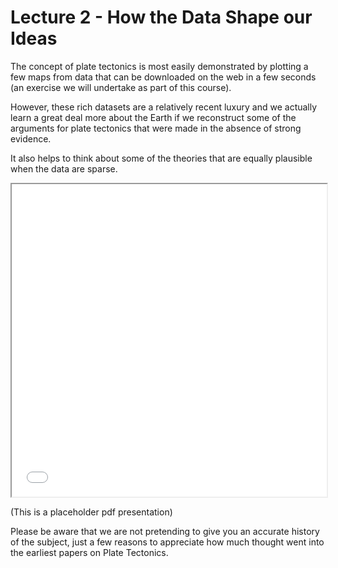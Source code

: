 # Lecture 2 - How the Data Shape our Ideas

The concept of plate tectonics is most easily demonstrated by plotting a few maps from data that can be downloaded on the web in a few seconds (an exercise we will undertake as part of this course).

However, these rich datasets are a relatively recent luxury and we actually learn a great deal more about the Earth if we reconstruct some of the arguments for plate tectonics that were made in the absence of strong evidence.

It also helps to think about some of the theories that are equally plausible when the data are sparse. 

<iframe src="../Figures/PDfs/PHYS3070_2_intro_history.pdf" width="100%" height="500px", allowfullscreen>
</iframe>

(This is a placeholder pdf presentation) 

Please be aware that we are not pretending to give you an accurate history of the subject, just a few reasons to appreciate how much thought went into the earliest papers on Plate Tectonics.

<!-- 
A lecture can have some notes and a slideshow. 

<iframe src="../slideshows/example_slide_deck1.reveal.html" title="Slideshow" width=100%, height=500, allowfullscreen></iframe>

The embedding is via an `html iframe` that points to the built path (all the slides are rendered into the 
slideshows directory at the `root` level of the book)

```html
<iframe src="../slideshows/example_slide_deck1.reveal.html" title="Slideshow" width=100%, height=500, allowfullscreen></iframe>
```
-->


